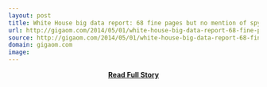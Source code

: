 ```yaml
---
layout: post
title: White House big data report: 68 fine pages but no mention of spying
url: http://gigaom.com/2014/05/01/white-house-big-data-report-68-fine-pages-but-no-mention-of-spying/
source: http://gigaom.com/2014/05/01/white-house-big-data-report-68-fine-pages-but-no-mention-of-spying/
domain: gigaom.com
image: 
---
```


<p></p>
<center><p><a href="http://gigaom.com/2014/05/01/white-house-big-data-report-68-fine-pages-but-no-mention-of-spying/" style='padding:25px; font-sze:18px; font-weight: bold;'>Read Full Story</a></p></center>
